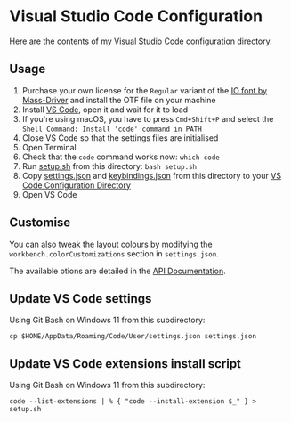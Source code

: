 # Visual Studio Code Configuration

Here are the contents of my [Visual Studio Code](https://code.visualstudio.com/) configuration directory.

## Usage

1. Purchase your own license for the `Regular` variant of the [IO font by Mass-Driver](https://io.mass-driver.com/) and install the OTF file on your machine
2. Install [VS Code]((https://code.visualstudio.com/)), open it and wait for it to load
3. If you're using macOS, you have to press `Cmd+Shift+P` and select the `Shell Command: Install 'code' command in PATH` 
4. Close VS Code so that the settings files are initialised
5. Open Terminal
6. Check that the `code` command works now: `which code`
7. Run [setup.sh](setup.sh) from this directory: `bash setup.sh`
8. Copy [settings.json](settings.json) and [keybindings.json](keybindings.json) from this directory to your [VS Code Configuration Directory](https://code.visualstudio.com/docs/getstarted/settings#_settings-file-locations)
9. Open VS Code

## Customise

You can also tweak the layout colours by modifying the `workbench.colorCustomizations` section in `settings.json`.

The available otions are detailed in the [API Documentation](https://code.visualstudio.com/api/references/theme-color).

## Update VS Code settings

Using Git Bash on Windows 11 from this subdirectory:

```
cp $HOME/AppData/Roaming/Code/User/settings.json settings.json
```

## Update VS Code extensions install script

Using Git Bash on Windows 11 from this subdirectory:

```
code --list-extensions | % { "code --install-extension $_" } > setup.sh
```

